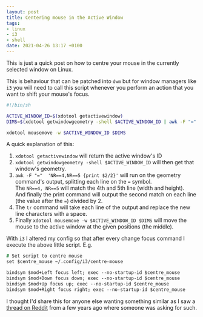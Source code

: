 ```yaml
---
layout: post
title: Centering mouse in the Active Window
tags:
- linux
- i3
- shell
date: 2021-04-26 13:17 +0100
---
```

This is just a quick post on how to centre your mouse in the currently selected
window on Linux.

This is behaviour that can be patched into `dwm` but for window managers like
`i3` you will need to call this script whenever you perform an action that you
want to shift your mouse's focus.

```bash
#!/bin/sh

ACTIVE_WINDOW_ID=$(xdotool getactivewindow)
DIMS=$(xdotool getwindowgeometry -shell $ACTIVE_WINDOW_ID | awk -F "="  'NR==4,NR==5 {print $2/2}' | tr '\n' ' ')

xdotool mousemove -w $ACTIVE_WINDOW_ID $DIMS

```

A quick explanation of this:

1. `xdotool getactivewindow` will return the active window's ID
2. `xdotool getwindowgeometry -shell $ACTIVE_WINDOW_ID` will then get that
   window's geometry.
3. `awk -F "="  'NR==4,NR==5 {print $2/2}'` will run on the geometry command's
   output, splitting each line on the `=` symbol.  
   The `NR==4, NR==5` will match the 4th and 5th line (width and height).  
   And finally the print command will output the second match on each line
   (the value after the `=`) divided by 2.
4. The `tr` command will take each line of the output and replace the new line
   characters with a space.
5. Finally `xdotool mousemove -w $ACTIVE_WINDOW_ID $DIMS` will move the mouse
   to the active window at the given positions (the middle).

With `i3` I altered my config so that after every change focus command I
execute the above little script. E.g.

```i3
# Set script to centre mouse
set $centre_mouse ~/.config/i3/centre-mouse

bindsym $mod+Left focus left; exec --no-startup-id $centre_mouse
bindsym $mod+Down focus down; exec --no-startup-id $centre_mouse
bindsym $mod+Up focus up; exec --no-startup-id $centre_mouse
bindsym $mod+Right focus right; exec --no-startup-id $centre_mouse
```

I thought I'd share this for anyone else wanting something similar as I saw a
[thread on Reddit](https://www.reddit.com/r/i3wm/comments/5j11sd/more_mouse_warping/)
from a few years ago where someone was asking for such.

